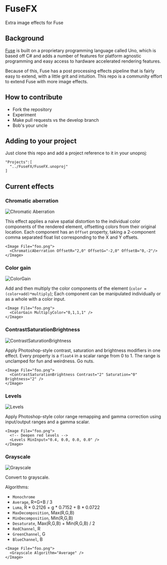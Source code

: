 # FuseFX
Extra image effects for Fuse

## Background
[Fuse](http://fusetools.com) is built on a proprietary programming language called Uno, which is based off C# and adds a number of features for platform agnostic programming and easy access to hardware accelerated rendering features.

Because of this, Fuse has a post processing effects pipeline that is fairly easy to extend, with a little grit and intuition. This repo is a community effort to extend Fuse with more image effects.

## How to contribute
* Fork the repository
* Experiment
* Make pull requests vs the develop branch
* Bob's your uncle

## Adding to your project
Just clone this repo and add a project reference to it in your unoproj:
```
"Projects":[
  "../FuseFX/FuseFX.unoproj"
]
```

## Current effects

### Chromatic aberration
![Chromatic Aberration](./screenshots/chroma.png)

This effect applies a naive spatial distortion to the individual color components of the rendered element, offsetting colors from their original location. Each component has an `Offset` property, taking a 2-component comma separated float list corresponding to the X and Y offsets.

```UX
<Image File="foo.png">
  <ChromaticAberration OffsetR="2,0" OffsetG="-2,0" OffsetB="0,-2"/>
</Image>
```

### Color gain
![ColorGain](./screenshots/colorgain.png)

Add and then multiply the color components of the element (`color = (color+add)*multiply`);
Each component can be manipulated individually or as a whole with a color input. 

```UX
<Image File="foo.png">
  <ColorGain MultiplyColor="0,1,1,1" />
</Image>
```

### ContrastSaturationBrightness
![ContrastSaturationBrightness](./screenshots/contrastsaturationbrightness.png)

Apply Photoshop-style contrast, saturation and brightness modifiers in one effect.
Every property is a `float4` in a scalar range from 0 to 1. The range is unclamped for fun and weirdness. Go nuts.

```UX
<Image File="foo.png">
  <ContrastSaturationBrightness Contrast="2" Saturation="0" Brightness="2" />
</Image>
```

### Levels
![Levels](./screenshots/levels.png)

Apply Photoshop-style color range remapping and gamma correction using input/output ranges and a gamma scalar.

```UX
<Image File="foo.png">
  <!-- Deepen red levels -->
  <Levels MinInput="0.4, 0.0, 0.0, 0.0" />
</Image>
```

### Grayscale
![Grayscale](./screenshots/greyscale.png)

Convert to grayscale.

Algorithms:

- `Monochrome`
- `Average`, R+G+B / 3
- `Luma`, R * 0.2126 + g * 0.7152 + B * 0.0722
- `MaxDecomposition`, Max(R,G,B)
- `MinDecomposition`, Min(R,G,B)
- `Desaturate`, Max(R,G,B) + Min(R,G,B) / 2
- `RedChannel`, R
- `GreenChannel`, G
- `BlueChannel`, B

```UX
<Image File="foo.png">
  <Grayscale Algorithm="Average" />
</Image>
```
